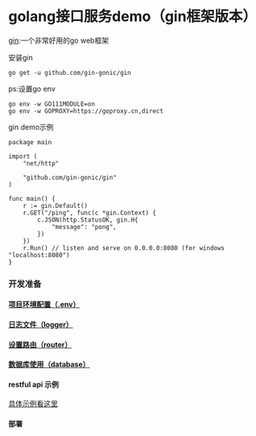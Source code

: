  # golang接口服务demo（gin框架版本）

[gin](https://github.com/gin-gonic/gin):一个非常好用的go web框架

安装gin
```
go get -u github.com/gin-gonic/gin
```
ps:设置go env
```
go env -w GO111MODULE=on
go env -w GOPROXY=https://goproxy.cn,direct
```

gin demo示例
```
package main

import (
	"net/http"

	"github.com/gin-gonic/gin"
)

func main() {
	r := gin.Default()
	r.GET("/ping", func(c *gin.Context) {
		c.JSON(http.StatusOK, gin.H{
			"message": "pong",
		})
	})
	r.Run() // listen and serve on 0.0.0.0:8080 (for windows "localhost:8080")
}
```

### 开发准备

#### [项目环境配置（.env）](./docs/env.md)
#### [日志文件（logger）](./docs/log.md)
#### [设置路由（router）]('./docs/router.md')
#### [数据库使用（database）]('./docs/database.md')

#### restful api 示例

[具体示例看这里](./docs/restful.md)

#### 部署